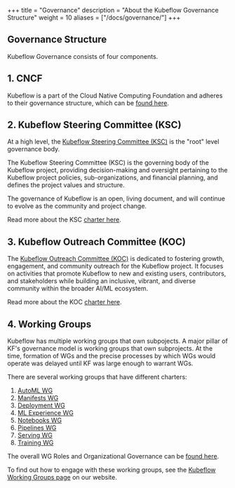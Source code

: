 +++
title =  "Governance"
description = "About the Kubeflow Governance Structure"
weight = 10
aliases = ["/docs/governance/"]
+++


## Governance Structure

Kubeflow Governance consists of four components.

## 1. CNCF 
Kubeflow is a part of the Cloud Native Computing Foundation and adheres to their governance structure, which can be [found here](https://github.com/cncf/foundation?tab=readme-ov-file#governance).

## 2. Kubeflow Steering Committee (KSC)

At a high level, the [Kubeflow Steering Committee (KSC)](https://github.com/kubeflow/community/blob/master/KUBEFLOW-STEERING-COMMITTEE.md) is the "root" level governance body.

The Kubeflow Steering Committee (KSC) is the governing body of the Kubeflow project, providing decision-making and oversight pertaining to the Kubeflow project policies, sub-organizations, and financial planning, and defines the project values and structure.

The governance of Kubeflow is an open, living document, and will continue to evolve as the community and project change.

Read more about the KSC [charter here](https://github.com/kubeflow/community/blob/master/KUBEFLOW-STEERING-COMMITTEE.md#charter).

## 3. Kubeflow Outreach Committee (KOC)

The [Kubeflow Outreach Committee (KOC)](https://github.com/kubeflow/community/blob/master/KUBEFLOW-OUTREACH-COMMITTEE.md) is dedicated to fostering growth, engagement, and community outreach for the Kubeflow project. It focuses on activities that promote Kubeflow to new and existing users, contributors, and stakeholders while building an inclusive, vibrant, and diverse community within the broader AI/ML ecosystem.

Read more about the KOC [charter here](https://github.com/kubeflow/community/blob/master/KUBEFLOW-OUTREACH-COMMITTEE.md#charter).

## 4. Working Groups

Kubeflow has multiple working groups that own subpojects. A major pillar of KF's governance model is working groups that own subprojects. At the time, formation of WGs and the precise processes by which WGs would operate was delayed until KF was large enough to warrant WGs. 

There are several working groups that have different charters: 
1. [AutoML WG](https://github.com/kubeflow/community/tree/master/wg-automl)
1. [Manifests WG](https://github.com/kubeflow/community/tree/master/wg-manifests)
1. [Deployment WG](https://github.com/kubeflow/community/tree/master/wg-deployment)
1. [ML Experience WG](https://github.com/kubeflow/community/tree/master/wg-ml-experience)
1. [Notebooks WG](https://github.com/kubeflow/community/tree/master/wg-notebooks)
1. [Pipelines WG](https://github.com/kubeflow/community/tree/master/wg-pipelines)
1. [Serving WG](https://github.com/kubeflow/community/tree/master/wg-serving)
1. [Training WG](https://github.com/kubeflow/community/tree/master/wg-training)

The overall WG Roles and Organizational Governance can be [found here](https://github.com/kubeflow/community/blob/master/wgs/wg-governance.md).

To find out how to engage with these working groups, see the [Kubeflow Working Groups page](./community.md) on our website.

